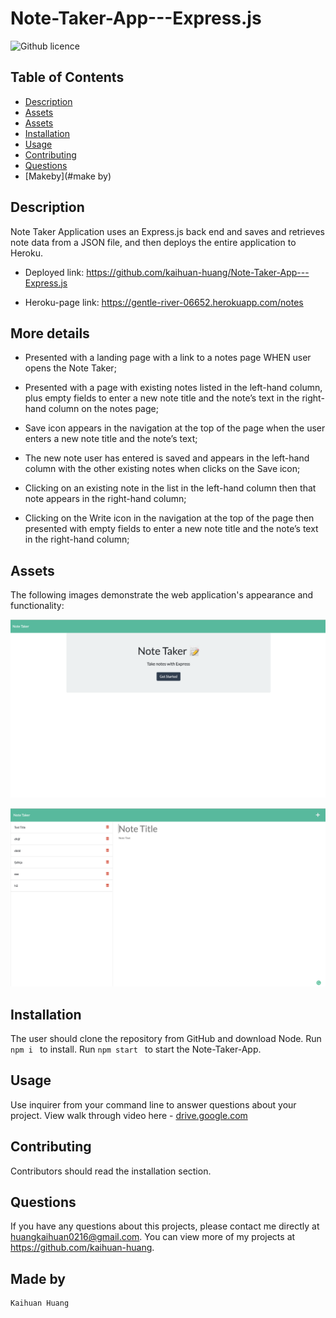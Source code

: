 # Note-Taker-App---Express.js
![Github licence](https://img.shields.io/badge/license-MIT-blue.svg)

## Table of Contents
* [Description](#description)
* [Assets](#assets)
* [Assets](#assets)
* [Installation](#installation)
* [Usage](#usage)
* [Contributing](#contributing)
* [Questions](#questions)
* [Makeby](#make by)

## Description
Note Taker Application uses an Express.js back end and saves and retrieves note data from a JSON file, and then deploys the entire application to Heroku.

- Deployed link: https://github.com/kaihuan-huang/Note-Taker-App---Express.js

- Heroku-page link: https://gentle-river-06652.herokuapp.com/notes

## More details

- Presented with a landing page with a link to a notes page WHEN user opens the Note Taker;

- Presented with a page with existing notes listed in the left-hand column, plus empty fields to enter a new note title and the note’s text in the right-hand column on the notes page;

- Save icon appears in the navigation at the top of the page when the user enters a new note title and the note’s text;

- The new note user has entered is saved and appears in the left-hand column with the other existing notes when clicks on the Save icon;

- Clicking on an existing note in the list in the left-hand column then that note appears in the right-hand column;

- Clicking on the Write icon in the navigation at the top of the page then presented with empty fields to enter a new note title and the note’s text in the right-hand column;


## Assets

The following images demonstrate the web application's appearance and functionality:

![A Random Password Generator ](images/Start-page.png)

![Password-generator-end.png](images/Note-taker.png)

 
## Installation 
The user should clone the repository from GitHub and download Node. 
Run `npm i ` to install.
Run `npm start ` to start the Note-Taker-App.

## Usage 
Use inquirer from your command line to answer questions about your project.
View walk through video here - [drive.google.com](https://drive.google.com/file/d/1BKyXJX9jFh4Joi15KVfzaLZOtGJ3eVAN/view)<br>


## Contributing 
Contributors should read the installation section. 


## Questions
If you have any questions about this projects, please contact me directly at huangkaihuan0216@gmail.com. You can view more of my projects at https://github.com/kaihuan-huang.

## Made by
```
Kaihuan Huang

```